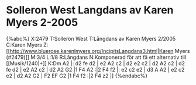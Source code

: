 # Solleron West Langdans av Karen Myers 2-2005

{%abc%}
X:2479
T:Sollerön West
T:Långdans av Karen Myers  2/2005
C:Karen Myers
Z:[[http://www.bluerose.karenlmyers.org/IncipitsLangdans3.html|Karen Myers (#2479)]]
M:3/4
L:1/8
R:Långdans
N:Komponerad för att få ett alternativ till [[Musik/1240|+]]
K:Dm
A2 |: d2 fe d2 | e2 A2 c2 | d2 e2 c2 | d2 A2 c2 | d2 fe d2 | e2 A2 c2 |
d2 A2 G2 |1 F4 A2 :|2 F4 f2 |: e2 c2 e2 | d3 A A2 |
e2 c2 e2 | d2 A2 G2 | F2 EF G2 |1 F4 f2 :|2 F4 z2 |]
{%endabc%}

